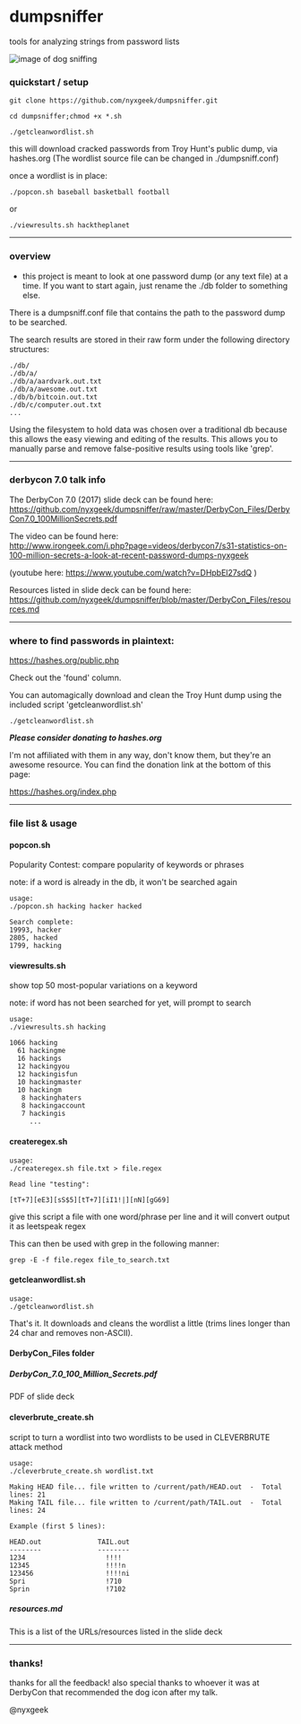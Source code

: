 # dumpsniffer
tools for analyzing strings from password lists



![image of dog sniffing](https://i.imgur.com/4TubOtW.png?1)

### quickstart / setup

```
git clone https://github.com/nyxgeek/dumpsniffer.git

cd dumpsniffer;chmod +x *.sh 

./getcleanwordlist.sh
```
this will download cracked passwords from Troy Hunt's public dump, via hashes.org  (The wordlist source file can be changed in  ./dumpsniff.conf)

once a wordlist is in place:
```
./popcon.sh baseball basketball football
```
or 
```
./viewresults.sh hacktheplanet
```

---

### overview

- this project is meant to look at one password dump (or any text file) at a time. If you want to start again, just rename the ./db folder to something else.

There is a dumpsniff.conf file that contains the path to the password dump to be searched.


The search results are stored in their raw form under the following directory structures:
```
./db/
./db/a/
./db/a/aardvark.out.txt
./db/a/awesome.out.txt
./db/b/bitcoin.out.txt
./db/c/computer.out.txt
...

```


Using the filesystem to hold data was chosen over a traditional db because this allows the easy viewing and editing of the results. This allows you to manually parse and remove false-positive results using tools like 'grep'.

---
### derbycon 7.0 talk info

The DerbyCon 7.0 (2017) slide deck can be found here:<BR> https://github.com/nyxgeek/dumpsniffer/raw/master/DerbyCon_Files/DerbyCon7.0_100MillionSecrets.pdf

The video can be found here:<BR> http://www.irongeek.com/i.php?page=videos/derbycon7/s31-statistics-on-100-million-secrets-a-look-at-recent-password-dumps-nyxgeek

(youtube here: https://www.youtube.com/watch?v=DHpbEl27sdQ )


Resources listed in slide deck can be found here:<BR> https://github.com/nyxgeek/dumpsniffer/blob/master/DerbyCon_Files/resources.md

---


### where to find passwords in plaintext:

https://hashes.org/public.php

Check out the 'found' column.

You can automagically download and clean the Troy Hunt dump using the included script 'getcleanwordlist.sh'

```
./getcleanwordlist.sh
```

***Please consider donating to hashes.org***

I'm not affiliated with them in any way, don't know them, but they're an awesome resource.  You can find the donation link at the bottom of this page:

https://hashes.org/index.php

---

### file list & usage




#### popcon.sh

Popularity Contest: compare popularity of keywords or phrases

note: if a word is already in the db, it won't be searched again

```
usage:
./popcon.sh hacking hacker hacked

Search complete:
19993, hacker
2805, hacked
1799, hacking

```


#### viewresults.sh

show top 50 most-popular variations on a keyword

note: if word has not been searched for yet, will prompt to search

```
usage:
./viewresults.sh hacking

1066 hacking
  61 hackingme
  16 hackings
  12 hackingyou
  12 hackingisfun
  10 hackingmaster
  10 hackingm
   8 hackinghaters
   8 hackingaccount
   7 hackingis
     ...

```

#### createregex.sh

```
usage:
./createregex.sh file.txt > file.regex

Read line "testing":

[tT+7][eE3][sS$5][tT+7][iI1!|][nN][gG69]
```

give this script a file with one word/phrase per line and it will convert output it as leetspeak regex


This can then be used with grep in the following manner:

```
grep -E -f file.regex file_to_search.txt
```


#### getcleanwordlist.sh

```
usage:
./getcleanwordlist.sh
```

That's it. It downloads and cleans the wordlist a little (trims lines longer than 24 char and removes non-ASCII).


#### DerbyCon_Files folder

##### DerbyCon_7.0_100_Million_Secrets.pdf

PDF of slide deck

#### cleverbrute_create.sh

script to turn a wordlist into two wordlists to be used in CLEVERBRUTE attack method

```
usage:
./cleverbrute_create.sh wordlist.txt

Making HEAD file...	file written to /current/path/HEAD.out  -  Total lines: 21
Making TAIL file...	file written to /current/path/TAIL.out  -  Total lines: 24

Example (first 5 lines):

HEAD.out			  TAIL.out
--------			  --------
1234				    !!!!
12345				    !!!!n
123456				    !!!!ni
Spri				    !710
Sprin				    !7102
```

##### resources.md

This is a list of the URLs/resources listed in the slide deck


---

### thanks!
thanks for all the feedback! also special thanks to whoever it was at DerbyCon that recommended the dog icon after my talk.

@nyxgeek
